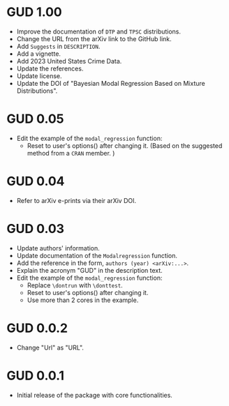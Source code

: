 # GUD 1.00

- Improve the documentation of `DTP` and `TPSC` distributions.
- Change the URL from the arXiv link to the GitHub link.
- Add `Suggests` in `DESCRIPTION`.
- Add a vignette.
- Add 2023 United States Crime Data.
- Update the references.
- Update license.
- Update the DOI of "Bayesian Modal Regression Based on Mixture Distributions".

# GUD 0.05

- Edit the example of the `modal_regression` function: 
  + Reset to user's options() after changing it. (Based on the suggested method from a `CRAN` member. )

# GUD 0.04

- Refer to arXiv e-prints via their arXiv DOI.

# GUD 0.03

- Update authors' information.
- Update documentation of the `Modalregression` function.
- Add the reference in the form, `authors (year) <arXiv:...>`. 
- Explain the acronym "GUD" in the description text.
- Edit the example of the `modal_regression` function: 
    + Replace `\dontrun` with `\donttest`.
    + Reset to user's options() after changing it.
    + Use more than 2 cores in the example.

# GUD 0.0.2

- Change "Url" as "URL".

# GUD 0.0.1

- Initial release of the package with core functionalities.
